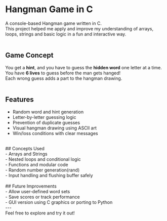 # Hangman Game in C
A console-based Hangman game written in C.<br>
This project helped me apply and improve my understanding of arrays, loops, strings and basic logic in a fun and interactive way.<br>
<br>
## Game Concept<br>
You get a **hint**, and you have to guess the **hidden word** one letter at a time. You have **6 lives** to guess before the man gets hanged!<br>
Each wrong guess adds a part to the hangman drawing.<br>
<br>
## Features<br>
- Random word and hint generation<br>
- Letter-by-letter guessing logic<br>
- Prevention of duplicate guesses<br>
- Visual hangman drawing using ASCII art<br>
- Win/loss conditions with clear messages<br>
<br>
 ## Concepts Used<br>
- Arrays and Strings<br>
- Nested loops and conditional logic<br>
- Functions and modular code<br>
- Random number generation(rand)<br>
- Input handling and flushing buffer safely<br>
<br>
 ## Future Improvements<br>
- Allow user-defined word sets<br>
- Save scores or track performance<br>
- GUI version using C graphics or porting to Python<br>
---<br>
Feel free to explore and try it out!
